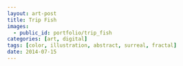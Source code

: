 ```yaml
---
layout: art-post
title: Trip Fish
images:
  - public_id: portfolio/trip_fish
categories: [art, digital]
tags: [color, illustration, abstract, surreal, fractal]
date: 2014-07-15
---
```

